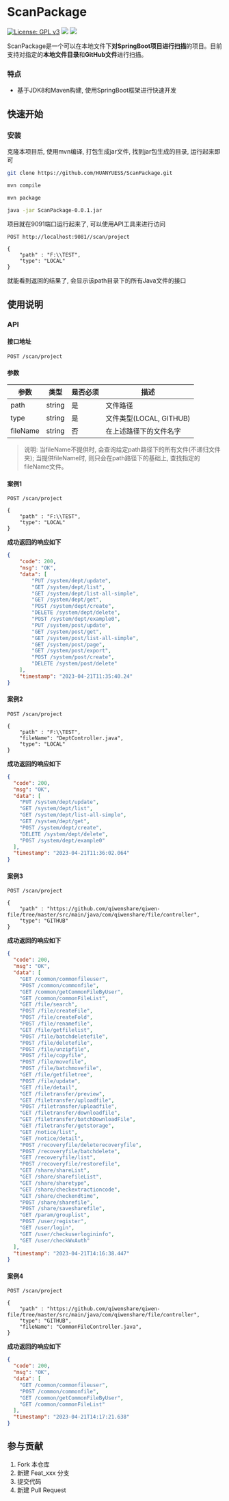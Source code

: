 # ScanPackage

[![License: GPL v3](https://img.shields.io/badge/License-GPLv3-blue.svg)](https://www.gnu.org/licenses/gpl-3.0)
![](https://img.shields.io/badge/version-0.0.1-brightgreen.svg)
![](https://img.shields.io/badge/Java-8-green.svg)

ScanPackage是一个可以在本地文件下**对SpringBoot项目进行扫描**的项目。目前支持对指定的**本地文件目录**和**GitHub文件**进行扫描。

### 特点

- 基于JDK8和Maven构建, 使用SpringBoot框架进行快速开发

## 快速开始

### 安装

克隆本项目后, 使用mvn编译, 打包生成jar文件, 找到jar包生成的目录, 运行起来即可

```bash
git clone https://github.com/HUANYUESS/ScanPackage.git

mvn compile

mvn package

java -jar ScanPackage-0.0.1.jar
```

项目就在9091端口运行起来了, 可以使用API工具来进行访问

```http request
POST http://localhost:9081//scan/project

{
    "path" : "F:\\TEST",
    "type": "LOCAL"
}
```

就能看到返回的结果了, 会显示该path目录下的所有Java文件的接口


## 使用说明

### API

#### 接口地址

```http request
POST /scan/project
```

#### 参数

| 参数       | 类型     | 是否必须 | 描述                 |
|----------|--------|------|--------------------|
| path     | string | 是    | 文件路径             |
| type     | string | 是    | 文件类型(LOCAL, GITHUB) |
| fileName | string | 否    | 在上述路径下的文件名字        |


> 说明: 当fileName不提供时, 会查询给定path路径下的所有文件(不递归文件夹); 当提供fileName时, 则只会在path路径下的基础上, 查找指定的fileName文件。


#### 案例1
```http request
POST /scan/project

{
    "path" : "F:\\TEST",
    "type": "LOCAL"
}
```

**成功返回的响应如下**

```json
{
	"code": 200,
	"msg": "OK",
	"data": [
		"PUT /system/dept/update",
		"GET /system/dept/list",
		"GET /system/dept/list-all-simple",
		"GET /system/dept/get",
		"POST /system/dept/create",
		"DELETE /system/dept/delete",
		"POST /system/dept/example0",
		"PUT /system/post/update",
		"GET /system/post/get",
		"GET /system/post/list-all-simple",
		"GET /system/post/page",
		"GET /system/post/export",
		"POST /system/post/create",
		"DELETE /system/post/delete"
	],
	"timestamp": "2023-04-21T11:35:40.24"
}
```


#### 案例2
```http request
POST /scan/project

{
    "path" : "F:\\TEST",
    "fileName": "DeptController.java",
    "type": "LOCAL"
}
```

**成功返回的响应如下**

```json
{
  "code": 200,
  "msg": "OK",
  "data": [
    "PUT /system/dept/update",
    "GET /system/dept/list",
    "GET /system/dept/list-all-simple",
    "GET /system/dept/get",
    "POST /system/dept/create",
    "DELETE /system/dept/delete",
    "POST /system/dept/example0"
  ],
  "timestamp": "2023-04-21T11:36:02.064"
}
```


#### 案例3
```http request
POST /scan/project

{
    "path" : "https://github.com/qiwenshare/qiwen-file/tree/master/src/main/java/com/qiwenshare/file/controller",
    "type": "GITHUB"
}
```

**成功返回的响应如下**

```json
{
  "code": 200,
  "msg": "OK",
  "data": [
    "GET /common/commonfileuser",
    "POST /common/commonfile",
    "GET /common/getCommonFileByUser",
    "GET /common/commonFileList",
    "GET /file/search",
    "POST /file/createFile",
    "POST /file/createFold",
    "POST /file/renamefile",
    "GET /file/getfilelist",
    "POST /file/batchdeletefile",
    "POST /file/deletefile",
    "POST /file/unzipfile",
    "POST /file/copyfile",
    "POST /file/movefile",
    "POST /file/batchmovefile",
    "GET /file/getfiletree",
    "POST /file/update",
    "GET /file/detail",
    "GET /filetransfer/preview",
    "GET /filetransfer/uploadfile",
    "POST /filetransfer/uploadfile",
    "GET /filetransfer/downloadfile",
    "GET /filetransfer/batchDownloadFile",
    "GET /filetransfer/getstorage",
    "GET /notice/list",
    "GET /notice/detail",
    "POST /recoveryfile/deleterecoveryfile",
    "POST /recoveryfile/batchdelete",
    "GET /recoveryfile/list",
    "POST /recoveryfile/restorefile",
    "GET /share/shareList",
    "GET /share/sharefileList",
    "GET /share/sharetype",
    "GET /share/checkextractioncode",
    "GET /share/checkendtime",
    "POST /share/sharefile",
    "POST /share/savesharefile",
    "GET /param/grouplist",
    "POST /user/register",
    "GET /user/login",
    "GET /user/checkuserlogininfo",
    "GET /user/checkWxAuth"
  ],
  "timestamp": "2023-04-21T14:16:38.447"
}
```

#### 案例4
```http request
POST /scan/project

{
    "path" : "https://github.com/qiwenshare/qiwen-file/tree/master/src/main/java/com/qiwenshare/file/controller",
    "type": "GITHUB",
    "fileName": "CommonFileController.java",
}
```

**成功返回的响应如下**

```json
{
  "code": 200,
  "msg": "OK",
  "data": [
    "GET /common/commonfileuser",
    "POST /common/commonfile",
    "GET /common/getCommonFileByUser",
    "GET /common/commonFileList"
  ],
  "timestamp": "2023-04-21T14:17:21.638"
}
```


## 参与贡献

1.  Fork 本仓库
2.  新建 Feat_xxx 分支
3.  提交代码
4.  新建 Pull Request

